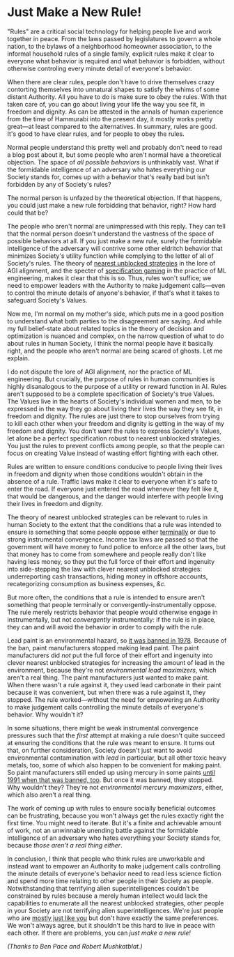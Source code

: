 # Just Make a New Rule!

"Rules" are a critical social technology for helping people live and work together in peace. From the laws passed by legislatures to govern a whole nation, to the bylaws of a neighborhood homeowner association, to the informal household rules of a single family, explicit rules make it clear to everyone what behavior is required and what behavior is forbidden, without otherwise controling every minute detail of everyone's behavior.

When there are clear rules, people don't have to drive themselves crazy contorting themselves into unnatural shapes to satisfy the whims of some distant Authority. All you have to do is make sure to obey the rules. With that taken care of, you can go about living your life the way you see fit, in freedom and dignity. As can be attested in the annals of human experience from the time of Hammurabi into the present day, it mostly works pretty great—at least compared to the alternatives. In summary, rules are good. It's good to have clear rules, and for people to obey the rules.

Normal people understand this pretty well and probably don't need to read a blog post about it, but some people who aren't normal have a theoretical objection. The space of _all possible behaviors_ is unthinkably vast. What if the formidable intelligence of an adversary who hates everything our Society stands for, comes up with a behavior that's really bad but isn't forbidden by any of Society's rules?

The normal person is unfazed by the theoretical objection. If that happens, you could just make a new rule forbidding that behavior, right? How hard could that be?

The people who aren't normal are unimpressed with this reply. They can tell that the normal person doesn't understand the vastness of the space of possible behaviors at all. If you just make a new rule, surely the formidable intelligence of the adversary will contrive some other eldritch behavior that minimizes Society's utility function while complying to the letter of all of Society's rules. The theory of [nearest unblocked strategies](https://www.lesswrong.com/posts/Q6FPpGxmGaxbSBHSt/nearest-unblocked-strategy-versus-learning-patches) in the lore of AGI alignment, and the specter of [specification gaming](https://deepmind.google/discover/blog/specification-gaming-the-flip-side-of-ai-ingenuity/) in the practice of ML engineering, makes it clear that this is so. Thus, rules won't suffice; we need to empower leaders with the Authority to make judgement calls—even to control the minute details of anyone's behavior, if that's what it takes to safeguard Society's Values.

Now me, I'm normal on my mother's side, which puts me in a good position to understand what both parties to the disagreement are saying. And while my full belief-state about related topics in the theory of decision and optimization is nuanced and complex, on the narrow question of what to do about rules in human Society, I think the normal people have it basically right, and the people who aren't normal are being scared of ghosts. Let me explain. 

I do not dispute the lore of AGI alignment, nor the practice of ML engineering. But crucially, the purpose of rules in human communities is highly disanalogous to the purpose of a utility or reward function in AI. Rules aren't supposed to be a complete specification of Society's true Values. The Values live in the hearts of Society's individual women and men, to be expressed in the way they go about living their lives the way they see fit, in freedom and dignity. The rules are just there to stop ourselves from trying to kill each other when your freedom and dignity is getting in the way of my freedom and dignity. You don't _want_ the rules to express Society's Values, let alone be a perfect specification robust to nearest unblocked strategies. You just the rules to prevent conflicts among people, so that the people can focus on creating Value instead of wasting effort fighting with each other.

Rules are written to ensure conditions conducive to people living their lives in freedom and dignity when those conditions wouldn't obtain in the absence of a rule. Traffic laws make it clear to everyone when it's safe to enter the road. If everyone just entered the road whenever they felt like it, that would be dangerous, and the danger would interfere with people living their lives in freedom and dignity.

The theory of nearest unblocked strategies can be relevant to rules in human Society to the extent that the conditions that a rule was intended to ensure is something that some people oppose either [terminally](https://www.lesswrong.com/posts/n5ucT5ZbPdhfGNLtP/terminal-values-and-instrumental-values) or due to strong instrumental convergence. Income tax laws are passed so that the government will have money to fund police to enforce all the other laws, but that money has to come from somewhere and people really don't like having less money, so they put the full force of their effort and ingenuity into side-stepping the law with clever nearest unblocked strategies: underreporting cash transactions, hiding money in offshore accounts, recategorizing consumption as business expenses, _&c._

But more often, the conditions that a rule is intended to ensure aren't something that people terminally or convergently-instrumentally oppose. The rule merely restricts behavior that people would otherwise engage in instrumentally, but not _convergently_ instrumentally: if the rule is in place, they can and will avoid the behavior in order to comply with the rule.

Lead paint is an environmental hazard, so [it was banned in 1978](https://en.wikipedia.org/wiki/Lead-based_paint_in_the_United_States). Because of the ban, paint manufacturers stopped making lead paint. The paint manufacturers did _not_ put the full force of their effort and ingenuity into clever nearest unblocked strategies for increasing the amount of lead in the environment, because they're not _environmental lead maximizers_, which aren't a real thing. The paint manufacturers just wanted to make paint. When there wasn't a rule against it, they used lead carbonate in their paint because it was convenient, but when there was a rule against it, they stopped. The rule worked—without the need for empowering an Authority to make judgement calls controlling the minute details of everyone's behavior. Why wouldn't it?

In some situations, there might be weak instrumental convergence pressures such that the _first_ attempt at making a rule doesn't quite succeed at ensuring the conditions that the rule was meant to ensure. It turns out that, on further consideration, Society doesn't just want to avoid environmental contamination with _lead_ in particular, but all other toxic heavy metals, too, some of which also happen to be convenient for making paint. So paint manufacturers still ended up using mercury in some paints [until 1991 when that was banned, too](https://en.wikipedia.org/wiki/Mercury_regulation_in_the_United_States#Product-related_restrictions). But once it was banned, they stopped. Why wouldn't they? They're not _environmental mercury maximizers_, either, which also aren't a real thing.

The work of coming up with rules to ensure socially beneficial outcomes can be frustrating, because you won't always get the rules exactly right the first time. You might need to iterate. But it's a finite and achievable amount of work, not an unwinnable unending battle against the formidable intelligence of an adversary who hates everything your Society stands for, because _those aren't a real thing either_. 

In conclusion, I think that people who think rules are unworkable and instead want to empower an Authority to make judgement calls controlling the minute details of everyone's behavior need to read less science fiction and spend more time relating to other people in their Society as people. Notwithstanding that terrifying alien superintelligences couldn't be constrained by rules because a merely human intellect would lack the capabilities to enumerate all the nearest unblocked strategies, other people in your Society are not terrifying alien superintelligences. We're just people who are [mostly just like you](https://www.lesswrong.com/posts/Cyj6wQLW6SeF6aGLy/the-psychological-unity-of-humankind) but don't have exactly the same preferences. We won't always agree, but it shouldn't be this hard to live in peace with each other. If there are problems, you can _just make a new rule!_

_(Thanks to Ben Pace and Robert Mushkatblat.)_
